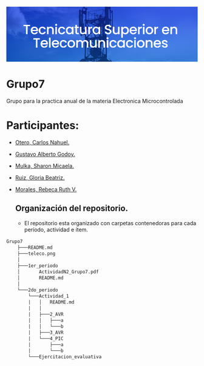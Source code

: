 ![Image text](https://github.com/EMTSTISPC/Grupo7/blob/main/teleco.png)
# Grupo7
Grupo para la practica anual de la materia Electronica Microcontrolada
# Participantes:  
- [Otero, Carlos Nahuel.](https://github.com/NahuelOtero)
- [Gustavo Alberto Godoy.](https://github.com/chulkx) 
- [Mulka, Sharon Micaela.](https://github.com/sharonmulka)
- [Ruiz, Gloria Beatriz.](https://github.com/ruizgb)
- [Morales, Rebeca Ruth V.](https://github.com/rebmorales)  

  
  ## Organización del repositorio.  
  - El repositorio esta organizado con carpetas contenedoras para cada período, actividad e ítem.

``` 
Grupo7
    ├───README.md
    ├───teleco.png
    │
    ├───1er_periodo
    │       ActividadN2_Grupo7.pdf
    │       README.md
    │
    └───2do_periodo
        └───Actividad_1
        |   │   README.md
        |   │
        |   ├───2_AVR
        |   │   ├───a
        |   │   └───b
        |   ├───3_AVR
        |   └───4_PIC
        |       ├───a
        |       └───b          
        └───Ejercitacion_evaluativa

```

